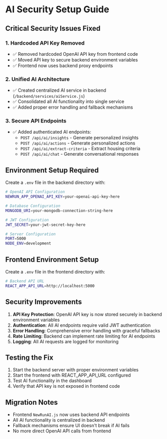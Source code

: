 # AI Security Setup Guide

## Critical Security Issues Fixed

### 1. Hardcoded API Key Removed
- ✅ Removed hardcoded OpenAI API key from frontend code
- ✅ Moved API key to secure backend environment variables
- ✅ Frontend now uses backend proxy endpoints

### 2. Unified AI Architecture
- ✅ Created centralized AI service in backend (`/backend/services/aiService.js`)
- ✅ Consolidated all AI functionality into single service
- ✅ Added proper error handling and fallback mechanisms

### 3. Secure API Endpoints
- ✅ Added authenticated AI endpoints:
  - `POST /api/ai/insights` - Generate personalized insights
  - `POST /api/ai/actions` - Generate personalized actions
  - `POST /api/ai/extract-criteria` - Extract housing criteria
  - `POST /api/ai/chat` - Generate conversational responses

## Environment Setup Required

Create a `.env` file in the backend directory with:

```bash
# OpenAI API Configuration
NEWRUN_APP_OPENAI_API_KEY=your-openai-api-key-here

# Database Configuration
MONGODB_URI=your-mongodb-connection-string-here

# JWT Configuration
JWT_SECRET=your-jwt-secret-key-here

# Server Configuration
PORT=5000
NODE_ENV=development
```

## Frontend Environment Setup

Create a `.env` file in the frontend directory with:

```bash
# Backend API URL
REACT_APP_API_URL=http://localhost:5000
```

## Security Improvements

1. **API Key Protection**: OpenAI API key is now stored securely in backend environment variables
2. **Authentication**: All AI endpoints require valid JWT authentication
3. **Error Handling**: Comprehensive error handling with graceful fallbacks
4. **Rate Limiting**: Backend can implement rate limiting for AI endpoints
5. **Logging**: All AI requests are logged for monitoring

## Testing the Fix

1. Start the backend server with proper environment variables
2. Start the frontend with REACT_APP_API_URL configured
3. Test AI functionality in the dashboard
4. Verify that API key is not exposed in frontend code

## Migration Notes

- Frontend `NewRunAI.js` now uses backend API endpoints
- All AI functionality is centralized in backend
- Fallback mechanisms ensure UI doesn't break if AI fails
- No more direct OpenAI API calls from frontend
